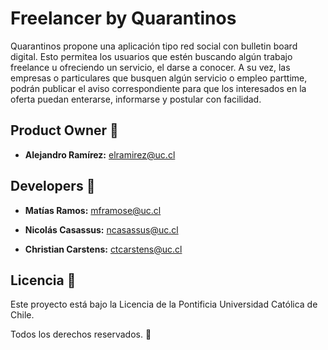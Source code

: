 # Freelancer by Quarantinos

Quarantinos propone una aplicación tipo red social con bulletin board digital. Esto permitea los usuarios que estén buscando algún trabajo freelance u ofreciendo un servicio, el darse a conocer. A su vez, las empresas o particulares que busquen algún servicio o empleo parttime, podrán publicar el aviso correspondiente para que los interesados en la oferta puedan enterarse, informarse y postular con facilidad.

## Product Owner :robot:

* **Alejandro Ramírez:** elramirez@uc.cl

## Developers :construction_worker:

* **Matías Ramos:** mframose@uc.cl 

* **Nicolás Casassus:** ncasassus@uc.cl 

* **Christian Carstens:** ctcarstens@uc.cl 



## Licencia 📄

Este proyecto está bajo la Licencia de la Pontificia Universidad Católica de Chile.

Todos los derechos reservados. :pencil:

